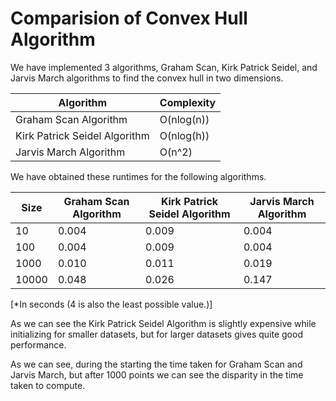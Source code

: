 # Comparision of Convex Hull Algorithm

We have implemented 3 algorithms, Graham Scan, Kirk Patrick Seidel, and Jarvis March algorithms to find the convex hull in two dimensions.

|   Algorithm                 |Complexity |
|-----------------------------|-----------|
|Graham Scan Algorithm        | O(nlog(n))|
|Kirk Patrick Seidel Algorithm|O(nlog(h)) |
|Jarvis March Algorithm       | O(n^2)    |

We have obtained these runtimes for the following algorithms.


|Size|Graham Scan Algorithm|Kirk Patrick Seidel Algorithm| Jarvis March Algorithm|
|-|-|-|-|
|10|0.004|0.009|0.004|
|100|0.004|0.009|0.004|
|1000|0.010|0.011|0.019|
|10000|0.048|0.026|0.147|

[*In seconds (4 is also the least possible value.)]

As we can see the Kirk Patrick Seidel Algorithm is slightly expensive while initializing for smaller datasets, but for larger datasets gives quite good performance.

As we can see, during the starting the time taken for Graham Scan and Jarvis March, but after 1000 points we can see the disparity in the time taken to compute.
